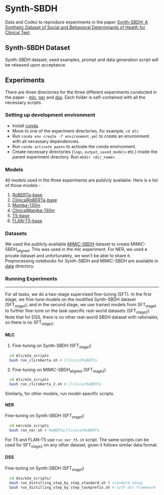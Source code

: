 # Synth-SBDH
Data and Codes to reproduce experiments in the paper [Synth-SBDH: A Synthetic Dataset of Social and
Behavioral Determinants of Health for Clinical Text]().

## Synth-SBDH Dataset
Synth-SBDH dataset, seed examples, prompt and data generation script will be released upon acceptance.

## Experiments
There are three directories for the three different experiments conducted in the paper - [mlc](mlc), [ner](ner) and [dss](dss). Each folder is self-contained with all the necessary scripts.

### Setting up development environment 

* Install [conda](https://conda.io/projects/conda/en/latest/user-guide/install/index.html).
* Move to one of the experiment directories, for example, `cd mlc`
* Run `conda env create -f environment.yml` to create an environment
  with all necessary dependencies.
* Run `conda activate pyenv` to activate the conda environment.
* Create necessary directories (`logs`, `output`, `saved_models` etc.) inside the parent experiment directory. Run `mkdir <dir_name>`.
### Models
All models used in the three experiments are publicly available. Here is a list of those models - 

1. [RoBERTa-base](https://huggingface.co/roberta-base)
2. [ClinicalRoBERTa-base](https://dl.fbaipublicfiles.com/biolm/RoBERTa-base-PM-M3-Voc-distill-align-hf.tar.gz)
3. [Mamba-130m](https://huggingface.co/state-spaces/mamba-130m)
4. [ClinicalMamba-130m]()
5. [T5-base](https://huggingface.co/google/t5-v1_1-base)
6. [FLAN-T5-base](https://huggingface.co/google/flan-t5-base)

### Datasets
We used the publicly available [MIMIC-SBDH](https://github.com/hibaahsan/MIMIC-SBDH) dataset to create MIMIC-SBDH<sub>aligned</sub>. This was used in the mlc experiment. For NER, we used a private dataset and unfortunately, we won't be able to share it.
Preprocessing notebooks for Synth-SBDH and MIMIC-SBDH are available in [data](data) directory.

### Running Experiments
--------
For all tasks, we do a two-stage supervised fine-tuning (SFT). In the first stage, we fine-tune models on the modified Synth-SBDH dataset (SFT<sub>stage1</sub>), and in the second stage, we use trained models from SFT<sub>stage1</sub> to further fine-tune on the task-specific real-world datasets (SFT<sub>stage2</sub>). Note that for DSS, there is no other real-world SBDH dataset with rationales, so there is no SFT<sub>stage2</sub>. 
#### MLC
1. Fine-tuning on Synth-SBDH (SFT<sub>stage1</sub>)
  ```sh
    cd mlc/e2e_scripts
    bash run_cliroberta.sh # ClinicalRoBERTa
  ```
2. Fine-tuning on MIMIC-SBDH<sub>aligned</sub> (SFT<sub>stage2</sub>)
  ```sh
    cd mlc/e2e_scripts
    bash run_cliroberta_2.sh # ClinicalRoBERTa
  ```
Similarly, for other models, run model-specific scripts.
#### NER
Fine-tuning on Synth-SBDH (SFT<sub>stage1</sub>)
  ```sh
    cd ner/e2e_scripts
    bash run_ner.sh # RoBERTa/ClinicalRoBERTa
  ```
For T5 and FLAN-T5 use `run_ner_t5.sh` script. The same scripts can be used for SFT<sub>stage2</sub> on any other dataset, given it follows similar data format.
#### DSS
Fine-tuning on Synth-SBDH (SFT<sub>stage1</sub>)
  ```sh
    cd dss/e2e_scripts/
    bash run_distilling_step_by_step_standard.sh # standard setup
    bash run_distilling_step_by_step_taskprefix.sh # with dss framework
  ```